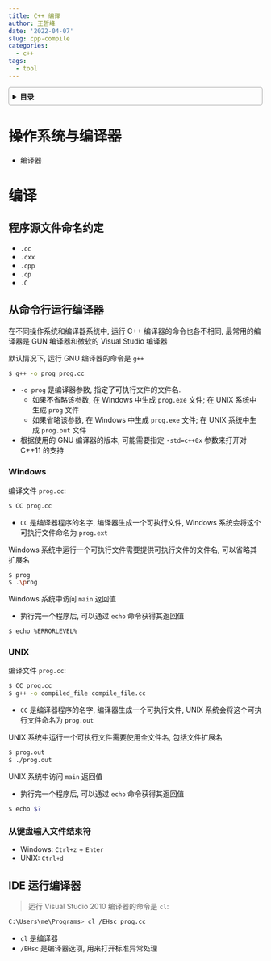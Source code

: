 ```yaml
---
title: C++ 编译
author: 王哲峰
date: '2022-04-07'
slug: cpp-compile
categories:
  - c++
tags:
  - tool
---
```


<style>
details {
    border: 1px solid #aaa;
    border-radius: 4px;
    padding: .5em .5em 0;
}
summary {
    font-weight: bold;
    margin: -.5em -.5em 0;
    padding: .5em;
}
details[open] {
    padding: .5em;
}
details[open] summary {
    border-bottom: 1px solid #aaa;
    margin-bottom: .5em;
}
img {
    pointer-events: none;
}
</style>

<details><summary>目录</summary><p>

- [操作系统与编译器](#操作系统与编译器)
- [编译](#编译)
  - [程序源文件命名约定](#程序源文件命名约定)
  - [从命令行运行编译器](#从命令行运行编译器)
    - [Windows](#windows)
    - [UNIX](#unix)
    - [从键盘输入文件结束符](#从键盘输入文件结束符)
  - [IDE 运行编译器](#ide-运行编译器)
</p></details><p></p>


# 操作系统与编译器

- 编译器

# 编译

## 程序源文件命名约定

- `.cc`
- `.cxx`
- `.cpp`
- `.cp`
- `.C`

## 从命令行运行编译器

在不同操作系统和编译器系统中, 运行 C++ 编译器的命令也各不相同, 
最常用的编译器是 GUN 编译器和微软的 Visual Studio 编译器

默认情况下, 运行 GNU 编译器的命令是 `g++`

```bash
$ g++ -o prog prog.cc
```

- `-o prog` 是编译器参数, 指定了可执行文件的文件名. 
    - 如果不省略该参数, 在 Windows 中生成 `prog.exe` 文件; 在 UNIX 系统中生成 `prog` 文件
    - 如果省略该参数, 在 Windows 中生成 `prog.exe` 文件; 在 UNIX 系统中生成 `prog.out` 文件
- 根据使用的 GNU 编译器的版本, 可能需要指定 `-std=c++0x` 参数来打开对 C++11 的支持

### Windows

编译文件 `prog.cc`:

```bash
$ CC prog.cc
```

- `CC` 是编译器程序的名字, 编译器生成一个可执行文件, Windows 系统会将这个可执行文件命名为 `prog.ext`

Windows 系统中运行一个可执行文件需要提供可执行文件的文件名, 可以省略其扩展名

```bash
$ prog
$ .\prog
```

Windows 系统中访问 `main` 返回值

* 执行完一个程序后, 可以通过 `echo` 命令获得其返回值

```bash
$ echo %ERRORLEVEL%
```

### UNIX

编译文件 `prog.cc`:

```bash
$ CC prog.cc
$ g++ -o compiled_file compile_file.cc
```

- `CC` 是编译器程序的名字, 编译器生成一个可执行文件, UNIX 系统会将这个可执行文件命名为 `prog.out`

UNIX 系统中运行一个可执行文件需要使用全文件名, 包括文件扩展名

```bash
$ prog.out
$ ./prog.out
```

UNIX 系统中访问 `main` 返回值

* 执行完一个程序后, 可以通过 `echo` 命令获得其返回值

```bash
$ echo $?
```

### 从键盘输入文件结束符

- Windows: `Ctrl+z` + `Enter`
- UNIX: `Ctrl+d`

## IDE 运行编译器
      
> 运行 Visual Studio 2010 编译器的命令是 `cl`:

```bash
C:\Users\me\Programs> cl /EHsc prog.cc
```

- `cl` 是编译器
- `/EHsc` 是编译器选项, 用来打开标准异常处理

